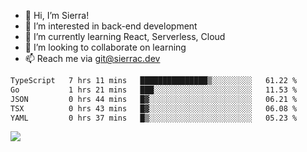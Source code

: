 - 👋 Hi, I’m Sierra!
- 👀 I’m interested in back-end development
- 🌱 I’m currently learning React, Serverless, Cloud
- 💞️ I’m looking to collaborate on learning
- 📫 Reach me via git@sierrac.dev

<!--START_SECTION:waka-->

```txt
TypeScript   7 hrs 11 mins   ███████████████▒░░░░░░░░░   61.22 %
Go           1 hrs 21 mins   ███░░░░░░░░░░░░░░░░░░░░░░   11.53 %
JSON         0 hrs 44 mins   █▓░░░░░░░░░░░░░░░░░░░░░░░   06.21 %
TSX          0 hrs 43 mins   █▓░░░░░░░░░░░░░░░░░░░░░░░   06.08 %
YAML         0 hrs 37 mins   █▒░░░░░░░░░░░░░░░░░░░░░░░   05.23 %
```

<!--END_SECTION:waka-->


![](https://hit.yhype.me/github/profile?user_id=7351311)
